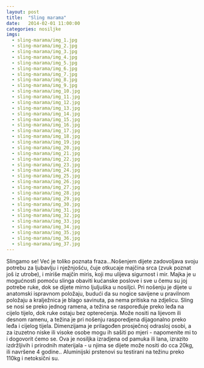 ```yaml
---
layout: post
title:  "Sling marama"
date:   2014-02-01 11:00:00
categories: nosiljke
imgs:
  - sling-marama/img_1.jpg
  - sling-marama/img_2.jpg
  - sling-marama/img_3.jpg
  - sling-marama/img_4.jpg
  - sling-marama/img_5.jpg
  - sling-marama/img_6.jpg
  - sling-marama/img_7.jpg
  - sling-marama/img_8.jpg
  - sling-marama/img_9.jpg
  - sling-marama/img_10.jpg
  - sling-marama/img_11.jpg
  - sling-marama/img_12.jpg
  - sling-marama/img_13.jpg
  - sling-marama/img_14.jpg
  - sling-marama/img_15.jpg
  - sling-marama/img_16.jpg
  - sling-marama/img_17.jpg
  - sling-marama/img_18.jpg
  - sling-marama/img_19.jpg
  - sling-marama/img_20.jpg
  - sling-marama/img_21.jpg
  - sling-marama/img_22.jpg
  - sling-marama/img_23.jpg
  - sling-marama/img_24.jpg
  - sling-marama/img_25.jpg
  - sling-marama/img_26.jpg
  - sling-marama/img_27.jpg
  - sling-marama/img_28.jpg
  - sling-marama/img_29.jpg
  - sling-marama/img_30.jpg
  - sling-marama/img_31.jpg
  - sling-marama/img_32.jpg
  - sling-marama/img_33.jpg
  - sling-marama/img_34.jpg
  - sling-marama/img_35.jpg
  - sling-marama/img_36.jpg
  - sling-marama/img_37.jpg
---
```


Slingamo se! Već je toliko poznata fraza...Nošenjem dijete zadovoljava svoju potrebu za ljubavlju i nježnjošću, čuje otkucaje majčina srca (zvuk poznat još iz utrobe), i miriše majčin miris, koji mu ulijeva sigurnost i mir. Majka je u mogućnosti pomoću slinga obaviti kućanske poslove i sve u čemu su joj potrebe ruke, dok se dijete mirno ljuljuška u nosiljci. Pri nošenju je dijete u anatomski ispravnom položaju, budući da su nogice savijene u pravilnom položaju a kralježnica je blago savinuta, pa nema pritiska na zdjelicu. Sling se nosi se preko jednog ramena, a težina se raspoređuje preko leđa na cijelo tijelo, dok ruke ostaju bez opterećenja. Može nositi na lijevom ili desnom ramenu, a težina je pri nošenju rasporedjena dijagonalno preko leđa i cijelog tijela. Dimenzijama je prilagođen prosječnoj odrasloj osobi, a za izuzetno niske ili visoke osobe mogu ih sašiti po mjeri - napomenite mi to i dogovorit ćemo se. Ova je nosiljka izradjena od pamuka ili lana, izrazito izdržljivih i prirodnih materijala - u njima se dijete može nositi do cca 20kg, ili navršene 4 godine.. Aluminijski prstenovi su testirani na težinu preko 110kg i netoksični su.
